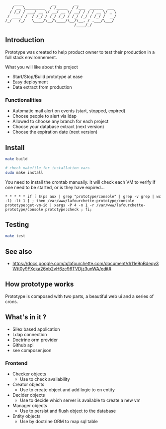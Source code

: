 ```
    ____             __        __
   / __ \_________  / /_____  / /___  ______  ___
  / /_/ / ___/ __ \/ __/ __ \/ __/ / / / __ \/ _ \
 / ____/ /  / /_/ / /_/ /_/ / /_/ /_/ / /_/ /  __/
/_/   /_/   \____/\__/\____/\__/\__, / .___/\___/
                               /____/_/
```
Introduction
------------

Prototype was created to help product owner to test their production in a full stack environnement.

What you will like about this project

* Start/Stop/Build prototype at ease
* Easy deployment
* Data extract from production

### Functionalities

* Automatic mail alert on events (start, stopped, expired)
* Choose people to alert via ldap
* Allowed to choose any branch for each project
* Choose your database extract (next version)
* Choose the expiration date (next version)


Install
-------

```bash
make build

# check makefile for installation vars
sudo make install
```

You need to install the crontab manually. It will check each VM to verify if one need to be started, or is they have expired...

```
* * * * * if [ $(ps aux | grep "prototype/console" | grep -v grep | wc -l) -lt 1 ] ; then /var/www/lafourchette-prototype/console prototype:get-vm-id | xargs -P 4 -n 1 -r /var/www/lafourchette-prototype/console prototype:check ; fi;
```

Testing
-------

```bash
make test
```

See also
--------
* https://docs.google.com/a/lafourchette.com/document/d/11e9pBdeqv3Wtt0y9FXcka26nb2vH6zc96TVDjz3unWA/edit#


How prototype works
-------------------
Prototype is composed with two parts, a beautiful web ui and a series of crons.

## What's in it ?

* Silex based application
* Ldap connection
* Doctrine orm provider
* Github api
* see composer.json

### Frontend

* Checker objects
    * Use to check availability
* Creator objects
    * Use to create object and add logic to en entity
* Decider objects
    * Use to decide which server is available to create a new vm
* Manager objects
    * Use to persist and flush object to the database
* Entity objects
    * Use by doctrine ORM to map sql table